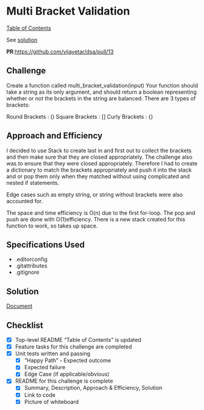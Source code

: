 # Multi Bracket Validation

[Table of Contents](../../../README.md)

See [solution](multi_bracket_validation.py)

__PR__:https://github.com/vijayetar/dsa/pull/13

## Challenge
Create a function called multi_bracket_validation(input)
Your function should take a string as its only argument, and should return a boolean representing whether or not the brackets in the string are balanced. There are 3 types of brackets:

Round Brackets : ()
Square Brackets : []
Curly Brackets : {}

## Approach and Efficiency
I decided to use Stack to create last in and first out to collect the brackets and then make sure that they are closed appropriately. The challenge also was to ensure that they were closed appropriately.  Therefore I had to create a dictionary to match the brackets appropriately and push it into the stack and or pop them only when they matched without using complicated and nested if statements.

Edge cases such as empty string, or string without brackets were also accounted for.

The space and time efficiency is O(n) due to the first for-loop. The pop and push are done with O(1)efficiency. There is a new stack created for this function to work, so takes up space.

## Specifications Used
* .editorconfig
* .gitattributes
* .gitignore

## Solution
[Document](https://docs.google.com/document/d/10U1vO309_F5Kvo4IUf1swUJaovXcKByewsZgNB06C4A/edit?usp=sharing)

## Checklist
 - [x] Top-level README “Table of Contents” is updated
 - [x] Feature tasks for this challenge are completed
 - [x] Unit tests written and passing
     - [x] “Happy Path” - Expected outcome
     - [x] Expected failure
     - [x] Edge Case (if applicable/obvious)
 - [x] README for this challenge is complete
     - [x] Summary, Description, Approach & Efficiency, Solution
     - [x] Link to code
     - [x] Picture of whiteboard
